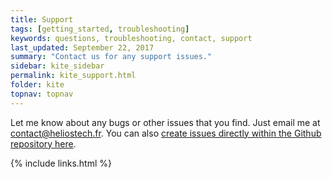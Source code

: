 ```yaml
---
title: Support
tags: [getting_started, troubleshooting]
keywords: questions, troubleshooting, contact, support
last_updated: September 22, 2017
summary: "Contact us for any support issues."
sidebar: kite_sidebar
permalink: kite_support.html
folder: kite
topnav: topnav
---
```


Let me know about any bugs or other issues that you find. Just email me at <a href="mailto:contact@heliostech.fr">contact@heliostech.fr</a>. You can also [create issues directly within the Github repository here](https://github.com/helios-technologies/kite/issues).

{% include links.html %}
